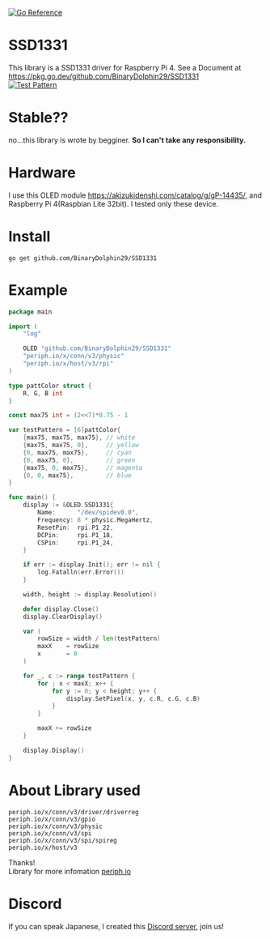 [![Go Reference](https://pkg.go.dev/badge/github.com/BinaryDolphin29/SSD1331.svg)](https://pkg.go.dev/github.com/BinaryDolphin29/SSD1331)
# SSD1331
This library is a SSD1331 driver for Raspberry Pi 4.
See a Document at https://pkg.go.dev/github.com/BinaryDolphin29/SSD1331  
[![Test Pattern](https://github.com/BinaryDolphin29/SSD1331/blob/master/image/image.JPG)](https://github.com/BinaryDolphin29/SSD1331/tree/master/example/testPattern)

# Stable??
no...this library is wrote by begginer. **So I can't take any responsibility.**

# Hardware
I use this OLED module https://akizukidenshi.com/catalog/g/gP-14435/, and Raspberry Pi 4(Raspbian Lite 32bit). I tested only these device.

# Install
```
go get github.com/BinaryDolphin29/SSD1331
```

# Example
```go
package main

import (
    "log"

	OLED "github.com/BinaryDolphin29/SSD1331"
	"periph.io/x/conn/v3/physic"
	"periph.io/x/host/v3/rpi"
)

type pattColor struct {
	R, G, B int
}

const max75 int = (2<<7)*0.75 - 1

var testPattern = [6]pattColor{
	{max75, max75, max75}, // white
	{max75, max75, 0},     // yellow
	{0, max75, max75},     // cyan
	{0, max75, 0},         // green
	{max75, 0, max75},     // magenta
	{0, 0, max75},         // blue
}

func main() {
	display := &OLED.SSD1331{
		Name:      "/dev/spidev0.0",
		Frequency: 8 * physic.MegaHertz,
		ResetPin:  rpi.P1_22,
		DCPin:     rpi.P1_18,
		CSPin:     rpi.P1_24,
	}

	if err := display.Init(); err != nil {
		log.Fatalln(err.Error())
	}

    width, height := display.Resolution()

	defer display.Close()
	display.ClearDisplay()

	var (
		rowSize = width / len(testPattern)
		maxX    = rowSize
		x       = 0
	)

	for _, c := range testPattern {
		for ; x < maxX; x++ {
			for y := 0; y < height; y++ {
				display.SetPixel(x, y, c.R, c.G, c.B)
			}
		}

		maxX += rowSize
	}

    display.Display()
}
```

# About Library used
```
periph.io/x/conn/v3/driver/driverreg  
periph.io/x/conn/v3/gpio  
periph.io/x/conn/v3/physic  
periph.io/x/conn/v3/spi  
periph.io/x/conn/v3/spi/spireg  
periph.io/x/host/v3
```
Thanks!  
Library for more infomation [periph.io](https://periph.io/)

# Discord
If you can speak Japanese, I created this [Discord server](https://discord.gg/r2q4q8R5b8), join us!
